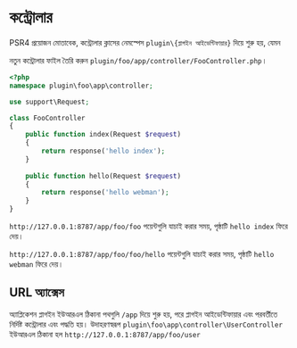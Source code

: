 # কন্ট্রোলার

PSR4 প্রয়োজন মোতাবেক, কন্ট্রোলার ক্লাসের নেমস্পেস `plugin\{প্লাগইন আইডেন্টিফায়ার}` দিয়ে শুরু হয়, যেমন

নতুন কন্ট্রোলার ফাইল তৈরি করুন `plugin/foo/app/controller/FooController.php`।

```php
<?php
namespace plugin\foo\app\controller;

use support\Request;

class FooController
{
    public function index(Request $request)
    {
        return response('hello index');
    }
    
    public function hello(Request $request)
    {
        return response('hello webman');
    }
}
```

`http://127.0.0.1:8787/app/foo/foo` পয়েন্টগুলি যাচাই করার সময়, পৃষ্ঠাটি `hello index` ফিরে দেয়।

`http://127.0.0.1:8787/app/foo/foo/hello` পয়েন্টগুলি যাচাই করার সময়, পৃষ্ঠাটি `hello webman` ফিরে দেয়।

## URL অ্যাক্সেস
অ্যাপ্লিকেশন প্লাগইন ইউআরএল ঠিকানা পথগুলি `/app` দিয়ে শুরু হয়, পরে প্লাগইন আইডেন্টিফায়ার এবং পরবর্তীতে নির্দিষ্ট কন্ট্রোলার এবং পদ্ধতি হয়।
উদাহরণস্বরূপ `plugin\foo\app\controller\UserController` ইউআরএল ঠিকানা হল `http://127.0.0.1:8787/app/foo/user`
